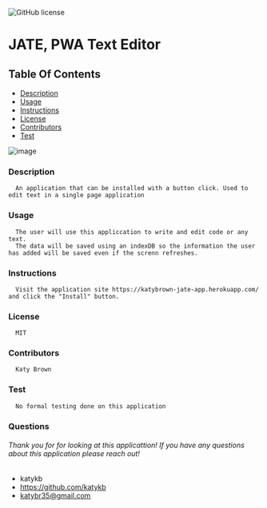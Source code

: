 ![GitHub license](https://img.shields.io/badge/license-MIT-blue.svg)
# JATE, PWA Text Editor
## Table Of Contents
* [Description](#description)
* [Usage](#usage)
* [Instructions](#instructions)
* [License](#license)
* [Contributors](#contributors)
* [Test](#test)

![image](https://user-images.githubusercontent.com/97707793/179368345-4935c4bf-d9ed-48ed-803e-381b12db766c.png)

### Description
      An application that can be installed with a button click. Used to edit text in a single page application
      
### Usage
      The user will use this appliccation to write and edit code or any text. 
      The data will be saved using an indexDB so the information the user has added will be saved even if the screnn refreshes.
### Instructions
      Visit the application site https://katybrown-jate-app.herokuapp.com/ and click the "Install" button.
### License
      MIT
### Contributors
      Katy Brown
### Test
      No formal testing done on this application

### Questions
###### Thank you for for looking at this applicattion! If you have any questions about this application please reach out!     
* katykb
* https://github.com/katykb 
* katybr35@gmail.com

